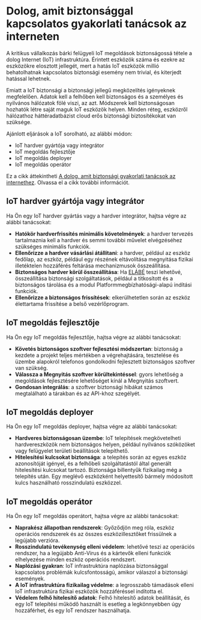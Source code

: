 <properties
   pageTitle="Dolog, amit biztonsággal kapcsolatos gyakorlati tanácsok az interneten |} Microsoft Azure"
   description="A cikk a Microsoft Internet dolog, amit biztonsággal kapcsolatos gyakorlati tanácsok és általános ajánlások curated listájának tartalmaz."
   services="security"
   documentationCenter="na"
   authors="TomShinder"
   manager="StevenPo"
   editor="TomSh"/>

<tags
   ms.service="security"
   ms.devlang="na"
   ms.topic="article"
   ms.tgt_pltfrm="na"
   ms.workload="na"
   ms.date="10/25/2016"
   ms.author="yurid"/>

# <a name="internet-of-things-security-best-practices"></a>Dolog, amit biztonsággal kapcsolatos gyakorlati tanácsok az interneten

A kritikus vállalkozás bárki felügyeli IoT megoldások biztonságossá tétele a dolog Internet (IoT) infrastruktúra. Érintett eszközök száma és ezekre az eszközökre elosztott jellegét, mert a hatás IoT eszközök millió behatolhatnak kapcsolatos biztonsági esemény nem trivial, és kiterjedt hatással lehetnek.

Emiatt a IoT biztonsági a biztonsági jellegű megközelítés igényeknek megfelelően. Adatok kell a felhőben kell biztonságos és a személyes és nyilvános hálózatok fölé viszi, az azt. Módszerek kell biztonságosan hozhatók létre saját maguk IoT eszközök helyen. Minden réteg, eszközről hálózathoz háttéradatbázist cloud erős biztonsági biztosítékokat van szüksége.

Ajánlott eljárások a IoT sorolható, az alábbi módon:

- IoT hardver gyártója vagy integrátor
- IoT megoldás fejlesztője
- IoT megoldás deployer
- IoT megoldás operátor

Ez a cikk áttekintheti [A dolog, amit biztonsági gyakorlati tanácsok az internethez](../iot-suite/iot-security-best-practices.md). Olvassa el a cikk további információt.

## <a name="iot-hardware-manufacturer-or-integrator"></a>IoT hardver gyártója vagy integrátor

Ha Ön egy IoT hardver gyártás vagy a hardver integrátor, hajtsa végre az alábbi tanácsokat:

- **Hatókör hardverfrissítés minimális követelmények**: a hardver tervezés tartalmaznia kell a hardver és semmi további művelet elvégzéséhez szükséges minimális funkciók. 
- **Ellenőrizze a hardver vásárlási átállítani**: a hardver, például az eszköz fedőlap, az eszköz, például egy részének eltávolítása megnyitása fizikai illetéktelen hozzáférés feltárása mechanizmusok összeállítása. 
- **Biztonságos hardver körül összeállítása**: Ha [ELÁBÉ](https://en.wikipedia.org/wiki/Cost_of_goods_sold) teszi lehetővé, összeállítása biztonsági szolgáltatások, például a titkosított és a biztonságos tárolása és a modul Platformmegbízhatósági-alapú indítási funkciók.
- **Ellenőrizze a biztonságos frissítések**: elkerülhetetlen során az eszköz élettartama frissítése a belső vezérlőprogram.

## <a name="iot-solution-developer"></a>IoT megoldás fejlesztője

Ha Ön egy IoT megoldás fejlesztője, hajtsa végre az alábbi tanácsokat:

- **Követés biztonságos szoftver fejlesztési módszertan**: biztonság a kezdete a projekt teljes mértékben a végrehajtására, tesztelése és üzembe alapokról telefonos gondolkodni fejlesztett biztonságos szoftver van szükség.
- **Válassza a Megnyitás szoftver körültekintéssel**: gyors lehetőség a megoldások fejlesztésére lehetőséget kínál a Megnyitás szoftvert.
- **Gondosan integrálás**: a szoftver biztonsági hibákat számos megtalálható a tárakban és az API-khoz szegélyét. 

## <a name="iot-solution-deployer"></a>IoT megoldás deployer

Ha Ön egy IoT megoldás deployer, hajtsa végre az alábbi tanácsokat:

- **Hardveres biztonságosan üzembe**: IoT telepítések megkövetelheti hardvereszközök nem biztonságos helyen, például nyilvános szóközöket vagy felügyelet területi beállítások telepíthető.
- **Hitelesítési kulcsokat biztonsága**: a telepítés során az egyes eszköz azonosítóját igényel, és a felhőbeli szolgáltatástól által generált hitelesítési kulcsokat tartozó. Biztonsága billentyűk fizikailag még a telepítés után. Egy meglévő eszközként helyettesítő bármely módosított kulcs használható rosszindulatú eszközzel.

## <a name="iot-solution-operator"></a>IoT megoldás operátor

Ha Ön egy IoT megoldás operátort, hajtsa végre az alábbi tanácsokat:

- **Naprakész állapotban rendszerek**: Győződjön meg róla, eszköz operációs rendszerek és az összes eszközillesztőket frissülnek a legújabb verzióra. 
- **Rosszindulatú tevékenység elleni védelem**: lehetővé teszi az operációs rendszer, ha a legújabb Anti-Virus és a kártevők elleni funkciók elhelyezése minden eszköz operációs rendszert. 
- **Naplózási gyakran**: IoT infrastruktúra naplózása biztonsággal kapcsolatos problémák kulcsfontosságú, amikor válaszol a biztonsági események.
- **A IoT infrastruktúra fizikailag védelme**: a legrosszabb támadások elleni IoT infrastruktúra fizikai eszközök hozzáféréssel indította el.
- **Védelem felhő hitelesítő adatok**: Felhő hitelesítő adatok beállítását, és egy IoT telepítési működő használt is esetleg a legkönnyebben úgy hozzáférhet, és egy IoT rendszer használhatja. 
